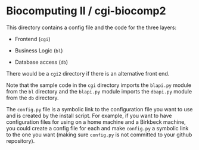 Biocomputing II / cgi-biocomp2
==============================

This directory contains a config file and the code for the three layers:

- Frontend (`cgi`)

- Business Logic (`bl`)

- Database access (`db`)

There would be a `cgi2` directory if there is an alternative front end.

Note that the sample code in the `cgi` directory imports the
`blapi.py` module from the `bl` directory and the `blapi.py` module
imports the `dbapi.py` module from the `db` directory.



The `config.py` file is a symbolic link to the configuration file you
want to use and is created by the install script. For example, if you
want to have configuration files for using on a home machine and a
Birkbeck machine, you could create a config file for each and make
`config.py` a symbolic link to the one you want (making sure `config.py`
is not committed to your github repository).

